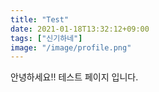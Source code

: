 ```yaml
---
title: "Test"
date: 2021-01-18T13:32:12+09:00
tags: ["신기하네"]
image: "/image/profile.png"
---
```


안녕하세요!!
테스트 페이지 입니다.


